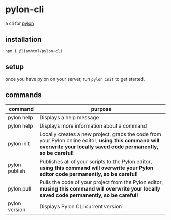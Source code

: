 # pylon-cli
a cli for [pylon](https://pylon.bot)
## installation
```
npm i @liamhtml/pylon-cli
```
## setup
once you have pylon on your server, run `pylon init` to get started. 
## commands
|command               | purpose|
|----------------------|---------------------|
|pylon help            |Displays a help message
|pylon <command> help  |Displays more information about a command
|pylon init            |Locally creates a new project, grabs the code from your Pylon online editor, **using this command will overwrite your locally saved code permanently, so be careful!**
|pylon publish         |Publishes all of your scripts to the Pylon editor, **using this command will overwrite your Pylon editor code permanently, so be careful!**
|pylon pull            |Pulls the code of your project from the Pylon editor, **musing this command will overwrite your locally saved code permanently, so be careful!**
|pylon version         |Displays Pylon CLI current version
